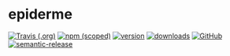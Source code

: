 # epiderme

[![Travis (.org)](https://img.shields.io/travis/MemedDev/epiderme.svg)](https://travis-ci.org/MemedDev/epiderme)
[![npm (scoped)](https://img.shields.io/npm/v/@memed-dev/epiderme.svg)](https://www.npmjs.com/package/@memed-dev/epiderme)
[![version](https://img.shields.io/npm/v/@memed-dev/epiderme.svg)](http://npm.im/@memed-dev/epiderme)
[![downloads](https://img.shields.io/npm/dm/@memed-dev/epiderme.svg)](http://npm-stat.com/charts.html?package=@memed-dev/epiderme&from=2015-08-01)
[![GitHub](https://img.shields.io/github/license/MemedDev/epiderme.svg)](http://opensource.org/licenses/MIT)
[![semantic-release](https://img.shields.io/badge/%20%20%F0%9F%93%A6%F0%9F%9A%80-semantic--release-e10079.svg)](https://github.com/semantic-release/semantic-release)
